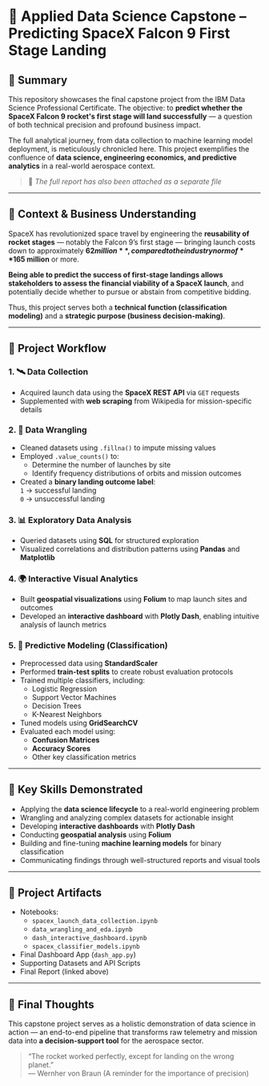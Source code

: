 # 🚀 Applied Data Science Capstone – Predicting SpaceX Falcon 9 First Stage Landing

## 📄 Summary

This repository showcases the final capstone project from the IBM Data Science Professional Certificate. The objective: to **predict whether the SpaceX Falcon 9 rocket's first stage will land successfully** — a question of both technical precision and profound business impact.

The full analytical journey, from data collection to machine learning model deployment, is meticulously chronicled here. This project exemplifies the confluence of **data science, engineering economics, and predictive analytics** in a real-world aerospace context.

> 📘 *The full report has also been attached as a separate file*

---

## 🧠 Context & Business Understanding

SpaceX has revolutionized space travel by engineering the **reusability of rocket stages** — notably the Falcon 9’s first stage — bringing launch costs down to approximately **$62 million**, compared to the industry norm of **$165 million** or more.

**Being able to predict the success of first-stage landings allows stakeholders to assess the financial viability of a SpaceX launch**, and potentially decide whether to pursue or abstain from competitive bidding.

Thus, this project serves both a **technical function (classification modeling)** and a **strategic purpose (business decision-making)**.

---

## 📑 Project Workflow

### 1. 🛰️ Data Collection
- Acquired launch data using the **SpaceX REST API** via `GET` requests
- Supplemented with **web scraping** from Wikipedia for mission-specific details

### 2. 🧹 Data Wrangling
- Cleaned datasets using `.fillna()` to impute missing values
- Employed `.value_counts()` to:
  - Determine the number of launches by site
  - Identify frequency distributions of orbits and mission outcomes
- Created a **binary landing outcome label**:  
  `1` → successful landing  
  `0` → unsuccessful landing

### 3. 📊 Exploratory Data Analysis
- Queried datasets using **SQL** for structured exploration
- Visualized correlations and distribution patterns using **Pandas** and **Matplotlib**

### 4. 🌍 Interactive Visual Analytics
- Built **geospatial visualizations** using **Folium** to map launch sites and outcomes
- Developed an **interactive dashboard** with **Plotly Dash**, enabling intuitive analysis of launch metrics

### 5. 🧠 Predictive Modeling (Classification)
- Preprocessed data using **StandardScaler**
- Performed **train-test splits** to create robust evaluation protocols
- Trained multiple classifiers, including:
  - Logistic Regression
  - Support Vector Machines
  - Decision Trees
  - K-Nearest Neighbors
- Tuned models using **GridSearchCV**
- Evaluated each model using:
  - **Confusion Matrices**
  - **Accuracy Scores**
  - Other key classification metrics

---

## 🔑 Key Skills Demonstrated

- Applying the **data science lifecycle** to a real-world engineering problem
- Wrangling and analyzing complex datasets for actionable insight
- Developing **interactive dashboards** with **Plotly Dash**
- Conducting **geospatial analysis** using **Folium**
- Building and fine-tuning **machine learning models** for binary classification
- Communicating findings through well-structured reports and visual tools

---

## 📂 Project Artifacts

- Notebooks:
  - `spacex_launch_data_collection.ipynb`
  - `data_wrangling_and_eda.ipynb`
  - `dash_interactive_dashboard.ipynb`
  - `spacex_classifier_models.ipynb`
- Final Dashboard App (`dash_app.py`)
- Supporting Datasets and API Scripts
- Final Report (linked above)

---

## 🧾 Final Thoughts

This capstone project serves as a holistic demonstration of data science in action — an end-to-end pipeline that transforms raw telemetry and mission data into **a decision-support tool** for the aerospace sector.

> “The rocket worked perfectly, except for landing on the wrong planet.”  
> — Wernher von Braun (A reminder for the importance of precision)

